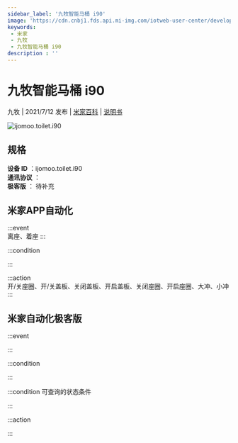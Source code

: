 ```yaml
---
sidebar_label: '九牧智能马桶 i90'
image: 'https://cdn.cnbj1.fds.api.mi-img.com/iotweb-user-center/developer_1679047841372TrC58mOJ.png?GalaxyAccessKeyId=AKVGLQWBOVIRQ3XLEW&Expires=9223372036854775807&Signature=O5o/r95K+yqXeuFzHcCIK2CEf1w='
keywords: 
 - 米家
 - 九牧
 - 九牧智能马桶 i90
description : ''
---
```

# 九牧智能马桶 i90

九牧 | 2021/7/12 发布 | [米家百科](https://home.mi.com/webapp/content/baike/product/index.html?model=ijomoo.toilet.i90) | [说明书](https://home.mi.com/views/introduction.html?model=ijomoo.toilet.i90&region=cn)

![ijomoo.toilet.i90](https://cdn.cnbj1.fds.api.mi-img.com/iotweb-user-center/developer_1679047841372TrC58mOJ.png?GalaxyAccessKeyId=AKVGLQWBOVIRQ3XLEW&Expires=9223372036854775807&Signature=O5o/r95K+yqXeuFzHcCIK2CEf1w=)

## 规格  
> 
**设备 ID** ：ijomoo.toilet.i90  
**通讯协议** ：  
**极客版**  ： 待补充 


## 米家APP自动化  

:::event  
离座、着座
:::

:::condition  

:::

:::action   
开/关座圈、开/关盖板、关闭盖板、开启盖板、关闭座圈、开启座圈、大冲、小冲
:::

## 米家自动化极客版  

:::event  

:::

:::condition  

:::

:::condition 可查询的状态条件  

:::

:::action  

:::

        
